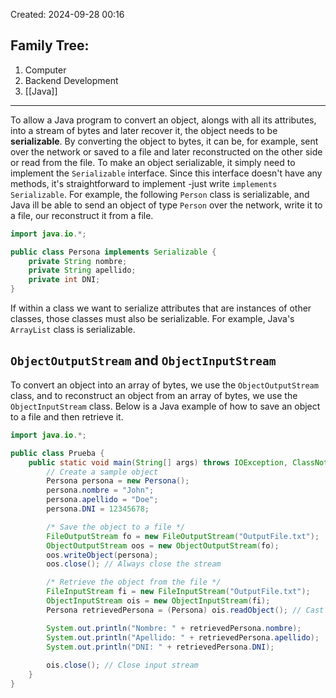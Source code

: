 Created: 2024-09-28 00:16
## Family Tree:
1. Computer
2. Backend Development
3. [[Java]]
-- -
To allow a Java program to convert an object, alongs with all its attributes, into a stream of bytes and later recover it, the object needs to be **serializable**. By converting the object to bytes, it can be, for example, sent over the network or saved to a file and later reconstructed on the other side or read from the file.
To make an object serializable, it simply need to implement the `Serializable` interface. Since this interface doesn't have any methods, it's straightforward to implement -just write `implements Serializable`.
For example, the following `Person` class is serializable, and Java ill be able to send an object of type `Person` over the network, write it to a file, our reconstruct it from a file.
```java
import java.io.*;

public class Persona implements Serializable {
    private String nombre;
    private String apellido;
    private int DNI;
}
```
If within a class we want to serialize attributes that are instances of other classes, those classes must also be serializable. For example, Java's `ArrayList` class is serializable.
## `ObjectOutputStream` and `ObjectInputStream`
To convert an object into an array of bytes, we use the `ObjectOutputStream` class, and to reconstruct an object from an array of bytes, we use the `ObjectInputStream` class. Below is a Java example of how to save an object to a file and then retrieve it.
```java
import java.io.*;

public class Prueba {
    public static void main(String[] args) throws IOException, ClassNotFoundException {
        // Create a sample object
        Persona persona = new Persona();
        persona.nombre = "John";
        persona.apellido = "Doe";
        persona.DNI = 12345678;

        /* Save the object to a file */
        FileOutputStream fo = new FileOutputStream("OutputFile.txt");
        ObjectOutputStream oos = new ObjectOutputStream(fo);
        oos.writeObject(persona);
        oos.close(); // Always close the stream

        /* Retrieve the object from the file */
        FileInputStream fi = new FileInputStream("OutputFile.txt");
        ObjectInputStream ois = new ObjectInputStream(fi);
        Persona retrievedPersona = (Persona) ois.readObject(); // Cast back to Persona

        System.out.println("Nombre: " + retrievedPersona.nombre);
        System.out.println("Apellido: " + retrievedPersona.apellido);
        System.out.println("DNI: " + retrievedPersona.DNI);
        
        ois.close(); // Close input stream
    }
}
```
